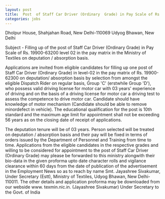```yaml
---
layout: post
title:  Post  of Staff Car Driver (Ordinary  Grade) in Pay Scale of Rs.  19900-63200 
categories: jobs
---
```


 Dholpur House, Shahjahan Road, New Delhi-110069 Udyog Bhawan, New Delhi  
 
 Subject - Filling up of the post  of Staff Car Driver (Ordinary  Grade) in Pay Scale of Rs.  19900-63200 level 02 in the  pay matrix in the Ministry of  Textiles on deputation /  absorption basis.  
 
 Applications are invited from  eligible candidates for filling up  one post of Staff Car Driver  (Ordinary Grade) in level-02 in  the pay matrix of Rs. 19900-  62300 on deputation/  absorption basis by selection  from amongst the eligible  Dispatch Rider on regular  basis, Group 'C' (erstwhile  Group 'D'), who possess valid  driving license for motor car  with 03 years' experience of  driving and on the basis of a  driving license for motor car a  driving test to assess the  competence to drive motor car.  Candidate should have  knowledge of motor  mechanism (Candidate should  be able to remove minordefect  in vehicle). The  educational qualification for the  post is 10th standard and the  maximum age limit for  appointment shall not be  exceeding 56 years as on the  closing date of receipt of  applications.

 The deputation  tenure will be of 03 years.  Person selected will be treated  on deputation / absorption  basis and their pay will be fixed  in terms of orders issued by the  Department of Personnel and  Training from time to time.  Applications from the eligible  candidates in the respective  grades and willing to be  considered for appointment to  the post of Staff Car Driver  (Ordinary Grade) may please  be forwarded to this ministry  alongwith their bio-data in the  given proforma upto date  character rolls and vigilance  clearance within 60 days from  the date of publication of the  advertisement in the  Employment News so as to  reach by name Smt.  Jayashree Sivakumar, Under  Secretary (Estt), Ministry of  Textiles, Udyog Bhawan,  New Delhi-110011. The other  details and application  proforma may be downloaded  from our webside www.  texmin.nic.in.  (Jayashree Sivakumar)  Under Secretary to the Govt. of India  